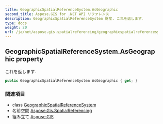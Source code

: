 ```yaml
---
title: GeographicSpatialReferenceSystem.AsGeographic
second_title: Aspose.GIS for .NET API リファレンス
description: GeographicSpatialReferenceSystem 財産. これを返します.
type: docs
weight: 20
url: /ja/net/aspose.gis.spatialreferencing/geographicspatialreferencesystem/asgeographic/
---
```

## GeographicSpatialReferenceSystem.AsGeographic property

これを返します.

```csharp
public GeographicSpatialReferenceSystem AsGeographic { get; }
```

### 関連項目

* class [GeographicSpatialReferenceSystem](../)
* 名前空間 [Aspose.Gis.SpatialReferencing](../../geographicspatialreferencesystem/)
* 組み立て [Aspose.GIS](../../../)


